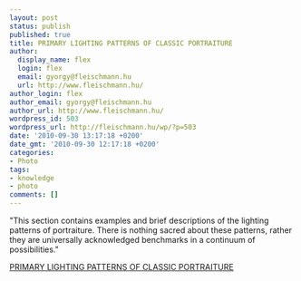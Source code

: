 ```yaml
---
layout: post
status: publish
published: true
title: PRIMARY LIGHTING PATTERNS OF CLASSIC PORTRAITURE
author:
  display_name: flex
  login: flex
  email: gyorgy@fleischmann.hu
  url: http://www.fleischmann.hu/
author_login: flex
author_email: gyorgy@fleischmann.hu
author_url: http://www.fleischmann.hu/
wordpress_id: 503
wordpress_url: http://fleischmann.hu/wp/?p=503
date: '2010-09-30 13:17:18 +0200'
date_gmt: '2010-09-30 12:17:18 +0200'
categories:
- Photo
tags:
- knowledge
- photo
comments: []
---
```

<p>"This section contains examples and brief descriptions of the lighting patterns of portraiture.  There is nothing sacred about these patterns, rather they are universally acknowledged benchmarks in a continuum of possibilities."</p>
<p><a href="http://www.portraitlighting.net/patternsb.htm">PRIMARY LIGHTING PATTERNS OF CLASSIC PORTRAITURE</a></p>
